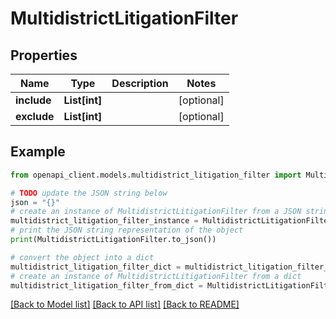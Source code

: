 # MultidistrictLitigationFilter


## Properties

Name | Type | Description | Notes
------------ | ------------- | ------------- | -------------
**include** | **List[int]** |  | [optional] 
**exclude** | **List[int]** |  | [optional] 

## Example

```python
from openapi_client.models.multidistrict_litigation_filter import MultidistrictLitigationFilter

# TODO update the JSON string below
json = "{}"
# create an instance of MultidistrictLitigationFilter from a JSON string
multidistrict_litigation_filter_instance = MultidistrictLitigationFilter.from_json(json)
# print the JSON string representation of the object
print(MultidistrictLitigationFilter.to_json())

# convert the object into a dict
multidistrict_litigation_filter_dict = multidistrict_litigation_filter_instance.to_dict()
# create an instance of MultidistrictLitigationFilter from a dict
multidistrict_litigation_filter_from_dict = MultidistrictLitigationFilter.from_dict(multidistrict_litigation_filter_dict)
```
[[Back to Model list]](../README.md#documentation-for-models) [[Back to API list]](../README.md#documentation-for-api-endpoints) [[Back to README]](../README.md)


